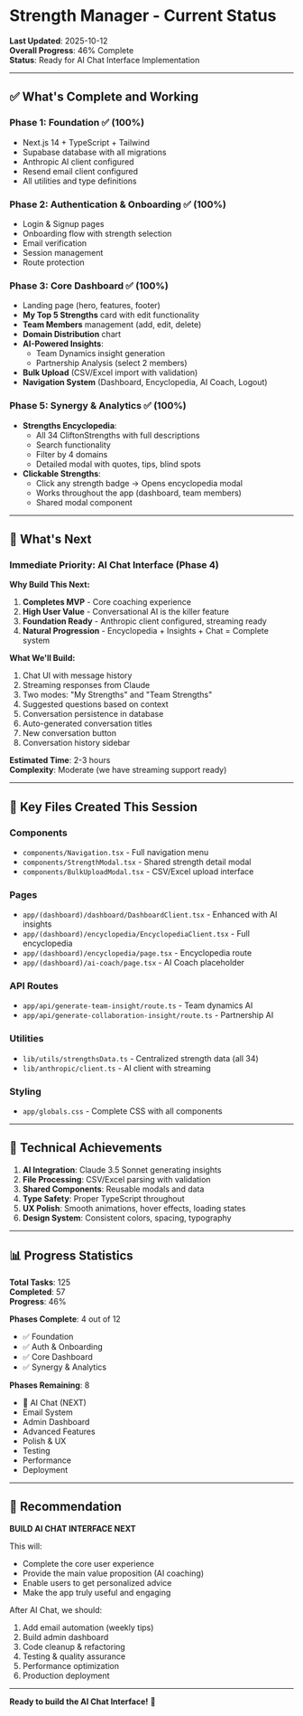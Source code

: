 # Strength Manager - Current Status

**Last Updated**: 2025-10-12  
**Overall Progress**: 46% Complete  
**Status**: Ready for AI Chat Interface Implementation

---

## ✅ What's Complete and Working

### Phase 1: Foundation ✅ (100%)
- Next.js 14 + TypeScript + Tailwind
- Supabase database with all migrations
- Anthropic AI client configured
- Resend email client configured
- All utilities and type definitions

### Phase 2: Authentication & Onboarding ✅ (100%)
- Login & Signup pages
- Onboarding flow with strength selection
- Email verification
- Session management
- Route protection

### Phase 3: Core Dashboard ✅ (100%)
- Landing page (hero, features, footer)
- **My Top 5 Strengths** card with edit functionality
- **Team Members** management (add, edit, delete)
- **Domain Distribution** chart
- **AI-Powered Insights**:
  - Team Dynamics insight generation
  - Partnership Analysis (select 2 members)
- **Bulk Upload** (CSV/Excel import with validation)
- **Navigation System** (Dashboard, Encyclopedia, AI Coach, Logout)

### Phase 5: Synergy & Analytics ✅ (100%)
- **Strengths Encyclopedia**:
  - All 34 CliftonStrengths with full descriptions
  - Search functionality
  - Filter by 4 domains
  - Detailed modal with quotes, tips, blind spots
- **Clickable Strengths**:
  - Click any strength badge → Opens encyclopedia modal
  - Works throughout the app (dashboard, team members)
  - Shared modal component

---

## 🎯 What's Next

### Immediate Priority: AI Chat Interface (Phase 4)

**Why Build This Next:**
1. **Completes MVP** - Core coaching experience
2. **High User Value** - Conversational AI is the killer feature
3. **Foundation Ready** - Anthropic client configured, streaming ready
4. **Natural Progression** - Encyclopedia + Insights + Chat = Complete system

**What We'll Build:**
1. Chat UI with message history
2. Streaming responses from Claude
3. Two modes: "My Strengths" and "Team Strengths"
4. Suggested questions based on context
5. Conversation persistence in database
6. Auto-generated conversation titles
7. New conversation button
8. Conversation history sidebar

**Estimated Time**: 2-3 hours  
**Complexity**: Moderate (we have streaming support ready)

---

## 📁 Key Files Created This Session

### Components
- `components/Navigation.tsx` - Full navigation menu
- `components/StrengthModal.tsx` - Shared strength detail modal
- `components/BulkUploadModal.tsx` - CSV/Excel upload interface

### Pages
- `app/(dashboard)/dashboard/DashboardClient.tsx` - Enhanced with AI insights
- `app/(dashboard)/encyclopedia/EncyclopediaClient.tsx` - Full encyclopedia
- `app/(dashboard)/encyclopedia/page.tsx` - Encyclopedia route
- `app/(dashboard)/ai-coach/page.tsx` - AI Coach placeholder

### API Routes
- `app/api/generate-team-insight/route.ts` - Team dynamics AI
- `app/api/generate-collaboration-insight/route.ts` - Partnership AI

### Utilities
- `lib/utils/strengthsData.ts` - Centralized strength data (all 34)
- `lib/anthropic/client.ts` - AI client with streaming

### Styling
- `app/globals.css` - Complete CSS with all components

---

## 🔧 Technical Achievements

1. **AI Integration**: Claude 3.5 Sonnet generating insights
2. **File Processing**: CSV/Excel parsing with validation
3. **Shared Components**: Reusable modals and data
4. **Type Safety**: Proper TypeScript throughout
5. **UX Polish**: Smooth animations, hover effects, loading states
6. **Design System**: Consistent colors, spacing, typography

---

## 📊 Progress Statistics

**Total Tasks**: 125  
**Completed**: 57  
**Progress**: 46%

**Phases Complete**: 4 out of 12
- ✅ Foundation
- ✅ Auth & Onboarding
- ✅ Core Dashboard
- ✅ Synergy & Analytics

**Phases Remaining**: 8
- 🎯 AI Chat (NEXT)
- Email System
- Admin Dashboard
- Advanced Features
- Polish & UX
- Testing
- Performance
- Deployment

---

## 🚀 Recommendation

**BUILD AI CHAT INTERFACE NEXT**

This will:
- Complete the core user experience
- Provide the main value proposition (AI coaching)
- Enable users to get personalized advice
- Make the app truly useful and engaging

After AI Chat, we should:
1. Add email automation (weekly tips)
2. Build admin dashboard
3. Code cleanup & refactoring
4. Testing & quality assurance
5. Performance optimization
6. Production deployment

---

**Ready to build the AI Chat Interface!** 🚀